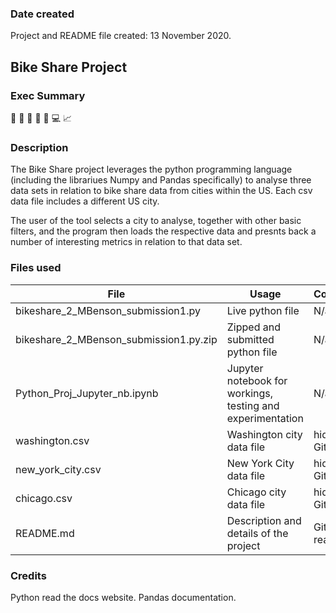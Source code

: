 ### Date created
Project and README file created: 13 November 2020.

## Bike Share Project

### Exec Summary
:bicyclist: :snake: :information_desk_person: :city_sunset: :calendar: :computer: :chart_with_upwards_trend:


### Description
The Bike Share project leverages the python programming language (including the librariues Numpy and Pandas specifically) to analyse three data sets in relation to bike share data from cities within the US.  Each csv data file includes a different US city.  

The user of the tool selects a city to analyse, together with other basic filters, and the program then loads the respective data and presnts back a number of interesting metrics in relation to that data set.

### Files used
File | Usage | Comments
--------------- | ---------------------------------- | -------------------------------
bikeshare_2_MBenson_submission1.py | Live python file | N/a
bikeshare_2_MBenson_submission1.py.zip | Zipped and submitted python file | N/a
Python_Proj_Jupyter_nb.ipynb | Jupyter notebook for workings, testing and experimentation | N/a
washington.csv | Washington city data file | hidden in GitHub
new_york_city.csv | New York City data file | hidden in GitHub
chicago.csv | Chicago city data file | hidden in GitHub
README.md | Description and details of the project | GitHub readme file

### Credits 
Python read the docs website.
Pandas documentation.





